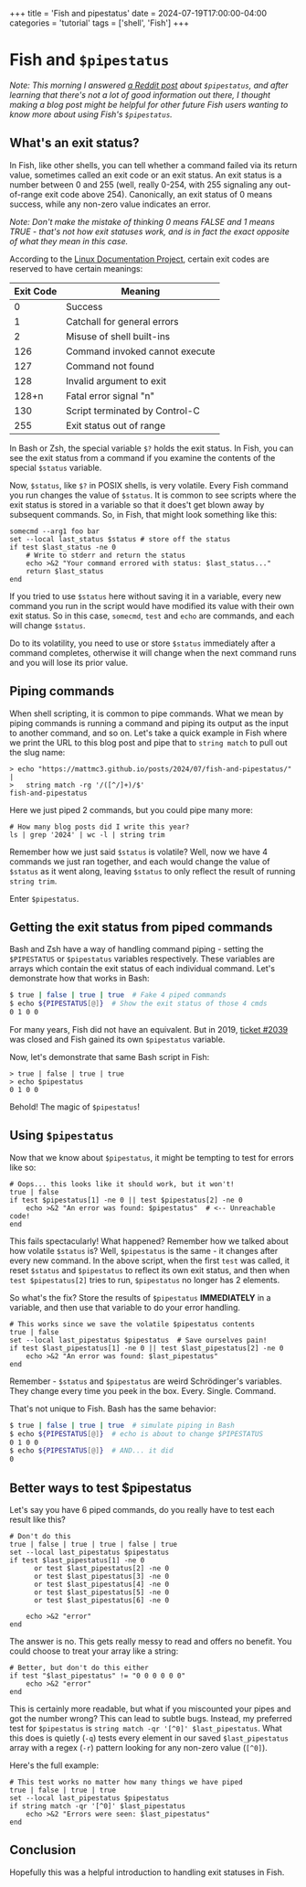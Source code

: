 +++
title = 'Fish and pipestatus'
date = 2024-07-19T17:00:00-04:00
categories = 'tutorial'
tags = ['shell', 'Fish']
+++

# Fish and `$pipestatus`

_Note: This morning I answered [a Reddit
post](https://www.reddit.com/r/fishshell/comments/1efpruv/about_checking_pipestatus/)
about `$pipestatus`, and after learning that there's not a lot of good information out
there, I thought making a blog post might be helpful for other future Fish users wanting
to know more about using Fish's `$pipestatus`._

## What's an exit status?

In Fish, like other shells, you can tell whether a command failed via its return value,
sometimes called an exit code or an exit status. An exit status is a number between 0
and 255 (well, really 0-254, with 255 signaling any out-of-range exit code above 254).
Canonically, an exit status of 0 means success, while any non-zero value indicates an
error.

_Note: Don't make the mistake of thinking 0 means FALSE and 1 means TRUE - that's not
how exit statuses work, and is in fact the exact opposite of what they mean in this
case._

According to the [Linux Documentation
Project](https://tldp.org/LDP/abs/html/exitcodes.html), certain exit codes are reserved
to have certain meanings:

| Exit Code        | Meaning                        |
| ---------------- | ------------------------------ |
| 0                | Success                        |
| 1                | Catchall for general errors    |
| 2                | Misuse of shell built-ins      |
| 126              | Command invoked cannot execute |
| 127              | Command not found              |
| 128              | Invalid argument to exit       |
| 128+n            | Fatal error signal "n"         |
| 130              | Script terminated by Control-C |
| 255              | Exit status out of range       |

In Bash or Zsh, the special variable `$?` holds the exit status. In Fish, you can see
the exit status from a command if you examine the contents of the special `$status`
variable.

Now, `$status`, like `$?` in POSIX shells, is very volatile. Every Fish command you run
changes the value of `$status`. It is common to see scripts where the exit status is
stored in a variable so that it does't get blown away by subsequent commands. So, in
Fish, that might look something like this:

```fish
somecmd --arg1 foo bar
set --local last_status $status # store off the status
if test $last_status -ne 0
    # Write to stderr and return the status
    echo >&2 "Your command errored with status: $last_status..."
    return $last_status
end
```

If you tried to use `$status` here without saving it in a variable, every new command
you run in the script would have modified its value with their own exit status. So in
this case, `somecmd`, `test` and `echo` are commands, and each will change `$status`.

Do to its volatility, you need to use or store `$status` immediately after a command
completes, otherwise it will change when the next command runs and you will lose its
prior value.

## Piping commands

When shell scripting, it is common to pipe commands. What we mean by piping commands is
running a command and piping its output as the input to another command, and so on.
Let's take a quick example in Fish where we print the URL to this blog post and pipe
that to `string match` to pull out the slug name:

```fish
> echo "https://mattmc3.github.io/posts/2024/07/fish-and-pipestatus/" |
>   string match -rg '/([^/]+)/$'
fish-and-pipestatus
```

Here we just piped 2 commands, but you could pipe many more:

```fish
# How many blog posts did I write this year?
ls | grep '2024' | wc -l | string trim
```

Remember how we just said `$status` is volatile? Well, now we have 4 commands we just
ran together, and each would change the value of `$status` as it went along, leaving
`$status` to only reflect the result of running `string trim`.

Enter `$pipestatus`.

## Getting the exit status from piped commands

Bash and Zsh have a way of handling command piping - setting the `$PIPESTATUS` or
`$pipestatus` variables respectively. These variables are arrays which contain the exit
status of each individual command. Let's demonstrate how that works in Bash:

```bash
$ true | false | true | true  # Fake 4 piped commands
$ echo ${PIPESTATUS[@]}  # Show the exit status of those 4 cmds
0 1 0 0
```

For many years, Fish did not have an equivalent. But in 2019, [ticket
#2039](https://github.com/fish-shell/fish-shell/issues/2039) was closed and Fish gained
its own `$pipestatus` variable.

Now, let's demonstrate that same Bash script in Fish:

```fish
> true | false | true | true
> echo $pipestatus
0 1 0 0
```

Behold! The magic of `$pipestatus`!

## Using `$pipestatus`

Now that we know about `$pipestatus`, it might be tempting to test for errors like so:

```fish
# Oops... this looks like it should work, but it won't!
true | false
if test $pipestatus[1] -ne 0 || test $pipestatus[2] -ne 0
    echo >&2 "An error was found: $pipestatus"  # <-- Unreachable code!
end
```

This fails spectacularly! What happened? Remember how we talked about how volatile
`$status` is? Well, `$pipestatus` is the same - it changes after every new command. In
the above script, when the first `test` was  called, it reset `$status` and
`$pipestatus` to reflect its own exit status, and then when `test $pipestatus[2]` tries
to run, `$pipestatus` no longer has 2 elements.

So what's the fix? Store the results of `$pipestatus` **IMMEDIATELY** in a variable, and
then use that variable to do your error handling.

```fish
# This works since we save the volatile $pipestatus contents
true | false
set --local last_pipestatus $pipestatus  # Save ourselves pain!
if test $last_pipestatus[1] -ne 0 || test $last_pipestatus[2] -ne 0
    echo >&2 "An error was found: $last_pipestatus"
end
```

Remember - `$status` and `$pipestatus` are weird Schrödinger's variables. They change
every time you peek in the box. Every. Single. Command.

That's not unique to Fish. Bash has the same behavior:

```bash
$ true | false | true | true  # simulate piping in Bash
$ echo ${PIPESTATUS[@]}  # echo is about to change $PIPESTATUS
0 1 0 0
$ echo ${PIPESTATUS[@]}  # AND... it did
0
```

## Better ways to test $pipestatus

Let's say you have 6 piped commands, do you really have to test each result like this?

```fish
# Don't do this
true | false | true | true | false | true
set --local last_pipestatus $pipestatus
if test $last_pipestatus[1] -ne 0
      or test $last_pipestatus[2] -ne 0
      or test $last_pipestatus[3] -ne 0
      or test $last_pipestatus[4] -ne 0
      or test $last_pipestatus[5] -ne 0
      or test $last_pipestatus[6] -ne 0

    echo >&2 "error"
end
```

The answer is no. This gets really messy to read and offers no benefit. You could
choose to treat your array like a string:

```fish
# Better, but don't do this either
if test "$last_pipestatus" != "0 0 0 0 0 0"
    echo >&2 "error"
end
```

This is certainly more readable, but what if you miscounted your pipes and got the
number wrong? This can lead to subtle bugs. Instead, my preferred test for `$pipestatus`
is `string match -qr '[^0]' $last_pipestatus`. What this does is quietly (`-q`) tests
every element in our saved `$last_pipestatus` array with a regex (`-r`) pattern looking
for any non-zero value (`[^0]`).

Here's the full example:

```fish
# This test works no matter how many things we have piped
true | false | true | true
set --local last_pipestatus $pipestatus
if string match -qr '[^0]' $last_pipestatus
    echo >&2 "Errors were seen: $last_pipestatus"
end
```

## Conclusion

Hopefully this was a helpful introduction to handling exit statuses in Fish.
